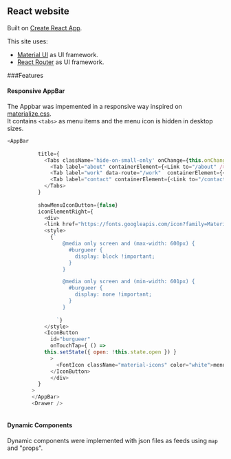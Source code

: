 ## React website

Built on [Create React App](https://github.com/facebookincubator/create-react-app).

This site uses:
* [Material UI](http://www.material-ui.com/) as UI framework.
* [React Router](https://reacttraining.com/react-router/) as UI framework.


###Features

#### Responsive AppBar

The Appbar was impemented in a responsive way inspired on [materialize.css](http://materializecss.com/).<br>
It contains `<tabs>` as menu items and the menu icon is hidden in desktop sizes.

```js
<AppBar
        
          title={
            <Tabs className='hide-on-small-only' onChange={this.onChangeTabs} style={tabStyle} inkBarStyle={inkBarStyle}>
              <Tab label="about" containerElement={<Link to="/about" />} />
              <Tab label="work" data-route="/work"  containerElement={<Link to="/work" />} />
              <Tab label="contact" containerElement={<Link to="/contact" />} />
            </Tabs>
          }
          
          showMenuIconButton={false}     
          iconElementRight={ 
            <div>
            <link href="https://fonts.googleapis.com/icon?family=Material+Icons" rel="stylesheet"></link>
            <style>
              {`
                  @media only screen and (max-width: 600px) {
                    #burgueer {
                      display: block !important;
                    }
                  }

                  @media only screen and (min-width: 601px) {
                    #burgueer {
                      display: none !important;
                    }
                  }
                
                `}
            </style> 
            <IconButton  
              id="burgueer"     
              onTouchTap={ () =>
            this.setState({ open: !this.state.open }) }
              > 
                <FontIcon className="material-icons" color="white">menu</FontIcon>
              </IconButton>
              </div>
          }
        >
        </AppBar>
        <Drawer />
            
```


#### Dynamic Components

Dynamic components were implemented with json files as feeds using `map` and "props".




